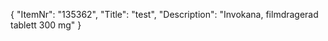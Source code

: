 {
  "ItemNr": "135362",
  "Title": "test",
  "Description": "Invokana, filmdragerad tablett 300 mg"
}
